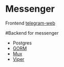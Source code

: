 # Messenger
Frontend [telegram-web](https://github.com/DillistoneFav/telegram-web)

#Backend for messenger
- Postgres
- [GORM](https://github.com/go-gorm/gorm)
- [Mux](https://github.com/gorilla/mux)
- [Viper](https://github.com/spf13/viper)

